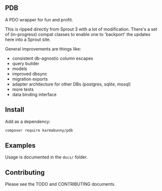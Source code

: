 
## PDB

A PDO wrapper for fun and profit.

This is ripped directly from Sprout 3 with a lot of modification. There's a set of (in-progress) compat classes to enable one to 'backport' the updates here into a Sprout site.

General improvements are things like:
- consistent db-agnostic column escapes
- query builder
- models
- improved dbsync
- migration exports
- adapter architecture for other DBs (postgres, sqlite, mssql)
- more tests
- data binding interface


## Install

Add as a dependency:

```sh
composer require karmabunny/pdb
```


## Examples

Usage is documented in the `docs/` folder.


## Contributing

Please see the TODO and CONTRIBUTING documents.

